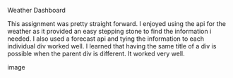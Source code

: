 Weather Dashboard

This assignment was pretty straight forward. I enjoyed using the api for the weather as it provided an easy stepping stone to find the information i needed. I also used a forecast api and tying the information to each individual div worked well. I learned that having the same title of a div is possible when the parent div is different. It worked very well.

image